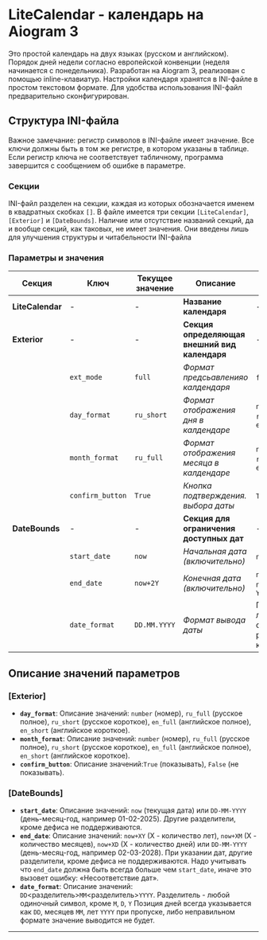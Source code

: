 # LiteCalendar - календарь на Aiogram 3
Это простой календарь на двух языках (русском и английском).
Порядок дней недели согласно европейской конвенции (неделя начинается с понедельника).
Разработан на Aiogram 3, реализован с помощью inline-клавиатур.
Настройки календаря хранятся в INI-файле в простом текстовом формате.
Для удобства использования INI-файл предварительно сконфигурирован.

## Структура INI-файла

Важное замечание: регистр символов в INI-файле имеет значение. 
Все ключи должны быть в том же регистре, в котором указаны в таблице.
Если регистр ключа не соответствует табличному, программа завершится с сообщением об ошибке в параметре.

### Секции

INI-файл разделен на секции, каждая из которых обозначается именем в квадратных скобках `[]`.
В файле имеется три секции `[LiteCalendar]`, `[Exterior]` и `[DateBounds]`.
Наличие или отсутствие названий секций, да и вообще секций, как таковых, не имеет значения.
Они введены лишь для улучшения структуры и читабельности INI-файла
 

### Параметры и значения

| Секция           | Ключ             | Текущее значение | Описание                                      | Возможные значения                                                  |
|------------------|------------------|------------------|-----------------------------------------------|---------------------------------------------------------------------|
| **LiteCalendar** | -                | -                | **Название календаря**                        | -                                                                   |
| **Exterior**     | -                | -                | **Секция определяющая внешний вид календаря** | -                                                                   |
|                  | `ext_mode`       | `full`           | *Формат предсьавленияо калдендаря*            | `full`, `mini`                                                      |
|                  | `day_format`     | `ru_short`       | *Формат отображения дня в калдендаре*         | `number`, `ru_full`, `ru_short`, `en_full`, `en_short`              |
|                  | `month_format`   | `ru_full`        | *Формат отображения месяца в калдендаре*      | `number`, `ru_full`, `ru_short`, `en_full`, `en_short`              |
|                  | `confirm_button` | `True`           | *Кнопка подтверждения. выбора даты*           | `True`, `False`                                                     |
| **DateBounds**   | -                | -                | **Секция для ограничения доступных дат**      | -                                                                   |
|                  | `start_date`     | `now`            | *Начальная дата (включительно)*               | `now`, `DD-MM-YYYY`                                                 |
|                  | `end_date`       | `now+2Y`         | *Конечная дата (включительно)*                | `now+XY`, `now+XM`, `now+XD` или `DD-MM-YYYY`                       |
|                  | `date_format`    | `DD.MM.YYYY`     | *Формат вывода даты*                          | Поддерживаются любые значения с любыми разделителями, кроме M, D, Y |                                                           

## Описание значений параметров

### [Exterior]
- **`day_format`**: Описание значений: `number` (номер), `ru_full` (русское полное),
`ru_short` (русское короткое), `en_full` (английское полное), `en_short` (английское короткое).
- **`month_format`**: Описание значений: `number` (номер), `ru_full` (русское полное),
`ru_short` (русское короткое), `en_full` (английское полное), `en_short` (английское короткое).
- **`confirm_button`**: Описание значений:`True` (показывать), `False` (не показывать).

### [DateBounds]
- **`start_date`**: Описание значений: `now` (текущая дата) или `DD-MM-YYYY`
(день-месяц-год, например 01-02-2025). Другие разделители, кроме дефиса не поддерживаются.
- **`end_date`**: Описание значений: `now+XY` (X - количество лет), `now+XM` (X - количество месяцев), `now+XD` (X - количество дней) 
или `DD-MM-YYYY` (день-месяц-год, например 02-03-2028). При указании дат, другие разделители, кроме дефиса не поддерживаются.
Надо учитывать что `end_date` должна быть всегда больше чем `start_date`, иначе это вызовет ошибку: «Несоответствие дат».
- **`date_format`**: Описание значений: `DD`<разделитель>`ММ`<разделитель>`YYYY`. Разделитель - любой одиночный символ, кроме `M`, `D`, `Y`
Позиция дней всегда указывается как `DD`, месяцев `MM`, лет `YYYY` при пропуске, либо неправильном формате значение выводится не будет.

___